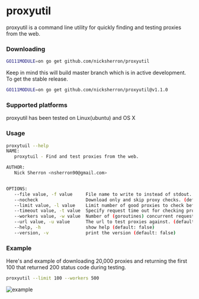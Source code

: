 proxyutil
===
proxyutil is a command line utility for quickly finding and testing proxies from the web.


### Downloading

```bash
GO111MODULE=on go get github.com/nicksherron/proxyutil
```
Keep in mind this will build master branch which is in active development. To get the
stable release.
```bash
GO111MODULE=on go get github.com/nicksherron/proxyutil@v1.1.0
```


### Supported platforms
  proxyutil has been tested on Linux(ubuntu) and OS X

### Usage
```bash
proxytuil --help
NAME:
   proxytuil - Find and test proxies from the web.

AUTHOR:
   Nick Sherron <nsherron90@gmail.com>


OPTIONS:
   --file value, -f value     File name to write to instead of stdout.
   --nocheck                  Download only and skip proxy checks. (default: false)
   --limit value, -l value    Limit number of good proxies to check before completing. (default: 0)
   --timeout value, -t value  Specify request time out for checking proxies. (default: 15s)
   --workers value, -w value  Number of (goroutines) concurrent requests to make for checking proxies. (default: 20)
   --url value, -u value      The url to test proxies against. (default: "https://httpbin.org/ip")
   --help, -h                 show help (default: false)
   --version, -v              print the version (default: false)

```


### Example

Here's and example of downloading 20,000 proxies and returning the first 100 that returned 200 status code 
during testing. 
```bash
proxyutil --limit 100 --workers 500
```
![example](https://github.com/nicksherron/proxyutil/blob/master/example.gif?raw=true)
